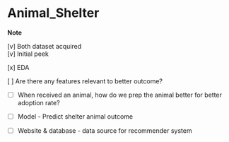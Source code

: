 # Animal_Shelter

**Note** 

[v] Both dataset acquired <br>
[v] Initial peek

[x] EDA

[ ] Are there any features relevant to better outcome? 
- [ ] When received an animal, how do we prep the animal better for better adoption rate?

- [ ] Model - Predict shelter animal outcome 
- [ ] Website & database - data source for recommender system
